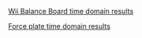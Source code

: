 [Wii Balance Board time domain results](https://antoninj.github.io/thesis-profile-reports/wbb_time_domain_report.html) <br />
 
[Force plate time domain results](https://antoninj.github.io/thesis-profile-reports/fp_time_domain_report.html) <br />
